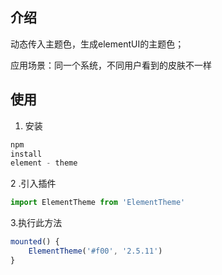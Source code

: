 ## 介绍

动态传入主题色，生成elementUI的主题色； 

应用场景：同一个系统，不同用户看到的皮肤不一样

## 使用

1. 安装

```javascript
npm
install
element - theme
```

2 .引入插件

```javascript
import ElementTheme from 'ElementTheme'
```

3.执行此方法

```javascript
mounted() {
    ElementTheme('#f00', '2.5.11')
}
```
